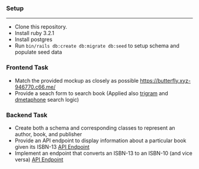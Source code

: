 ### Setup
----
- Clone this repository.
- Install ruby 3.2.1
- Install postgres
- Run `bin/rails db:create db:migrate db:seed` to setup schema and populate seed data

### Frontend Task
 - Match the provided mockup as closely as possible https://butterfly.xyz-946770.c66.me/
 - Provide a seach form to search book (Applied also [trigram](https://github.com/Casecommons/pg_search#trigram-trigram-search) and [dmetaphone](https://github.com/Casecommons/pg_search#trigram-trigram-search) search logic)

### Backend Task
 -  Create both a schema and corresponding classes to represent an author, book, and publisher
 - Provide an API endpoint to display information about a particular book given its ISBN-13 [API Endpoint](https://butterfly.xyz-946770.c66.me/api/books/978-1-891830-85-3)
 -  Implement an endpoint that converts an ISBN-13 to an ISBN-10 (and vice versa) [API Endpoint](https://butterfly.xyz-946770.c66.me/api/isbn_conversions/978-1-891830-85-3)

